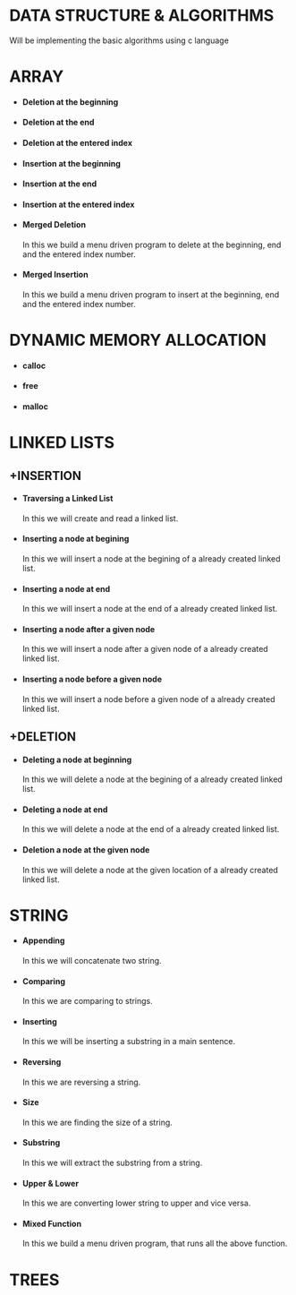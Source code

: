 # DATA STRUCTURE & ALGORITHMS
Will be implementing the basic algorithms using c language
<br>
# ARRAY
- #### Deletion at the beginning
- #### Deletion at the end
- #### Deletion at the entered index
- #### Insertion at the beginning
- #### Insertion at the end
- #### Insertion at the entered index
- #### Merged Deletion
    In this we build a menu driven program to delete at the beginning, end and the entered index number.
- #### Merged Insertion
    In this we build a menu driven program to insert at the beginning, end and the entered index number.
# DYNAMIC MEMORY ALLOCATION
- #### calloc
- #### free
- #### malloc
# LINKED LISTS
## +INSERTION
- #### Traversing a Linked List
    In this we will create and read a linked list.
- #### Inserting a node at begining
    In this we will insert a node at the begining of a already created linked list.
- #### Inserting a node at end
    In this we will insert a node at the end of a already created linked list.
- #### Inserting a node after a given node
    In this we will insert a node after a given node of a already created linked list.
- #### Inserting a node before a given node
    In this we will insert a node before a given node of a already created linked list.
## +DELETION
- #### Deleting a node at beginning
    In this we will delete a node at the begining of a already created linked list.
- #### Deleting a node at end
    In this we will delete a node at the end of a already created linked list.
- #### Deletion a node at the given node
    In this we will delete a node at the given location of a already created linked list.
# STRING
- #### Appending
    In this we will concatenate two string.
- #### Comparing <br> 
    In this we are comparing to strings.
- #### Inserting
    In this we will be inserting a substring in a main sentence.
- #### Reversing
    In this we are reversing a string.
- #### Size
    In this we are finding the size of a string.
- #### Substring
    In this we will extract the substring from a string.   
- #### Upper & Lower
    In this we are converting lower string to upper and vice versa.
- #### Mixed Function
    In this we build a menu driven program, that runs all the above function.

# TREES
